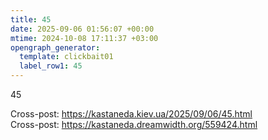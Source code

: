 ```yaml
---
title: 45
date: 2025-09-06 01:56:07 +00:00
mtime: 2024-10-08 17:11:37 +03:00
opengraph_generator:
  template: clickbait01
  label_row1: 45
---
```


45

Cross-post: <https://kastaneda.kiev.ua/2025/09/06/45.html><br>
Cross-post: <https://kastaneda.dreamwidth.org/559424.html>
